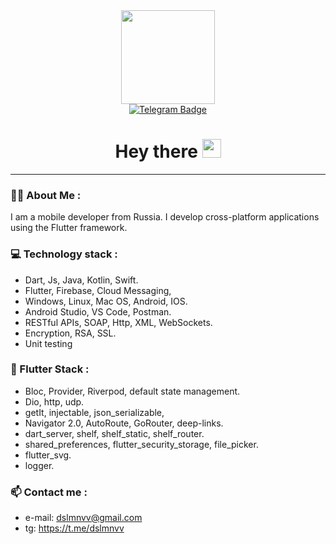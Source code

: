 <div id="header" align="center">
  <img src="https://media.giphy.com/media/SHjOSDkKZ18qOHA5B5/giphy.gif" width="150"/>
  <div id="badges">
  <a href="https://t.me/dslmnvv">
    <img src="https://img.shields.io/badge/Telegram-blue?logo=telegram&logoColor=white&style=for-the-badge" alt="Telegram Badge"/>
  </a>
</div>
    <img src="https://komarev.com/ghpvc/?username=dslmnvv&style=flat-square&color=blue" alt=""/>
  <h1>
  Hey there
  <img src="https://media.giphy.com/media/hvRJCLFzcasrR4ia7z/giphy.gif" width="30px"/>
</h1>
</div>

---
### :man_technologist: About Me :
I am a mobile developer from Russia. I develop cross-platform applications using the Flutter framework.

### 💻 Technology stack :
 - Dart, Js, Java, Kotlin, Swift.
 - Flutter, Firebase, Cloud Messaging,
 - Windows, Linux, Mac OS, Android, IOS.
 - Android Studio, VS Code, Postman.
 - RESTful APIs, SOAP, Http, XML, WebSockets.
 - Encryption, RSA, SSL.
 - Unit testing
 ### 💎 Flutter Stack : 
 - Bloc, Provider, Riverpod,  default state management.
 - Dio, http, udp.
 - getIt, injectable, json_serializable,
 - Navigator 2.0, AutoRoute, GoRouter, deep-links.
 - dart_server, shelf, shelf_static, shelf_router.
 - shared_preferences, flutter_security_storage, file_picker.
 - flutter_svg.
 - logger.
### 📫 Contact me :
 - e-mail: dslmnvv@gmail.com
 - tg: https://t.me/dslmnvv

